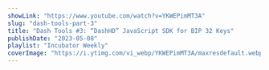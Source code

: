 ```yaml
---
showLink: "https://www.youtube.com/watch?v=YKWEPimMT3A"
slug: "dash-tools-part-3"
title: "Dash Tools #3: “DashHD” JavaScript SDK for BIP 32 Keys"
publishDate: "2023-05-08"
playlist: "Incubator Weekly"
coverImage: "https://i.ytimg.com/vi_webp/YKWEPimMT3A/maxresdefault.webp"
---
```


